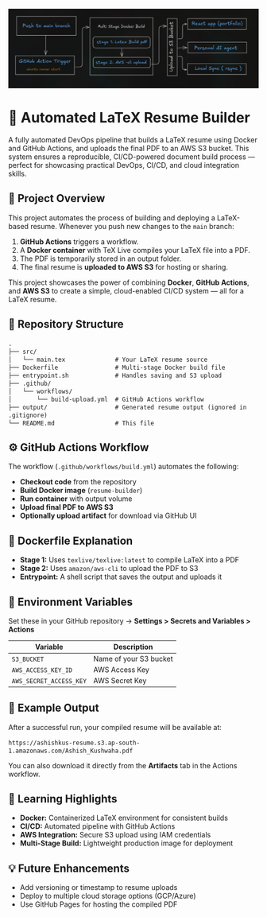 ![workflow](./assets/warkflow.png)

# 🧰 Automated LaTeX Resume Builder

A fully automated DevOps pipeline that builds a LaTeX resume using Docker and GitHub Actions, and uploads the final PDF to an AWS S3 bucket. This system ensures a reproducible, CI/CD-powered document build process — perfect for showcasing practical DevOps, CI/CD, and cloud integration skills.

## 🚀 Project Overview

This project automates the process of building and deploying a LaTeX-based resume.
Whenever you push new changes to the `main` branch:

1. **GitHub Actions** triggers a workflow.
2. A **Docker container** with TeX Live compiles your LaTeX file into a PDF.
3. The PDF is temporarily stored in an output folder.
4. The final resume is **uploaded to AWS S3** for hosting or sharing.

This project showcases the power of combining **Docker**, **GitHub Actions**, and **AWS S3** to create a simple, cloud-enabled CI/CD system — all for a LaTeX resume.

## 🧩 Repository Structure

```
.
├── src/
│   └── main.tex              # Your LaTeX resume source
├── Dockerfile                # Multi-stage Docker build file
├── entrypoint.sh             # Handles saving and S3 upload
├── .github/
│   └── workflows/
│       └── build-upload.yml  # GitHub Actions workflow
├── output/                   # Generated resume output (ignored in .gitignore)
└── README.md                 # This file
```

## ⚙️ GitHub Actions Workflow

The workflow (`.github/workflows/build.yml`) automates the following:

- **Checkout code** from the repository
- **Build Docker image** (`resume-builder`)
- **Run container** with output volume
- **Upload final PDF to AWS S3**
- **Optionally upload artifact** for download via GitHub UI

## 🐳 Dockerfile Explanation

- **Stage 1:** Uses `texlive/texlive:latest` to compile LaTeX into a PDF
- **Stage 2:** Uses `amazon/aws-cli` to upload the PDF to S3
- **Entrypoint:** A shell script that saves the output and uploads it

## 🔑 Environment Variables

Set these in your GitHub repository → **Settings > Secrets and Variables > Actions**

| Variable                | Description            |
| ----------------------- | ---------------------- |
| `S3_BUCKET`             | Name of your S3 bucket |
| `AWS_ACCESS_KEY_ID`     | AWS Access Key         |
| `AWS_SECRET_ACCESS_KEY` | AWS Secret Key         |

## 📄 Example Output

After a successful run, your compiled resume will be available at:

```
https://ashishkus-resume.s3.ap-south-1.amazonaws.com/Ashish_Kushwaha.pdf
```

You can also download it directly from the **Artifacts** tab in the Actions workflow.

## 🧠 Learning Highlights

- **Docker:** Containerized LaTeX environment for consistent builds
- **CI/CD:** Automated pipeline with GitHub Actions
- **AWS Integration:** Secure S3 upload using IAM credentials
- **Multi-Stage Build:** Lightweight production image for deployment

## 💡 Future Enhancements

- Add versioning or timestamp to resume uploads
- Deploy to multiple cloud storage options (GCP/Azure)
- Use GitHub Pages for hosting the compiled PDF
